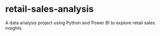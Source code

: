 # retail-sales-analysis
A data analysis project using Python and Power BI to explore retail sales insights.
